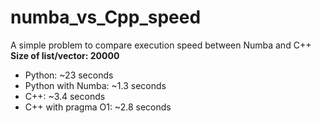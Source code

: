 # numba_vs_Cpp_speed
A simple problem to compare execution speed between Numba and C++ <br>
<strong>Size of list/vector: 20000</strong>
<ul>
<li>Python: ~23 seconds
<li>Python with Numba: ~1.3 seconds
<li>C++: ~3.4 seconds
<li>C++ with pragma O1: ~2.8 seconds
</ul>
